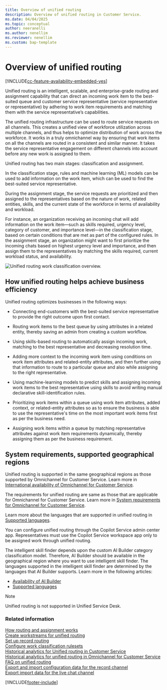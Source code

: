 ```yaml
---
title: Overview of unified routing
description: Overview of unified routing in Customer Service.
ms.date: 04/04/2025
ms.topic: conceptual
author: neeranelli
ms.author: nenellim
ms.reviewer: nenellim
ms.custom: bap-template
---
```


# Overview of unified routing

[!INCLUDE[cc-feature-availability-embedded-yes](../../includes/cc-feature-availability-embedded-yes.md)]

Unified routing is an intelligent, scalable, and enterprise-grade routing and assignment capability that can direct an incoming work item to the best-suited queue and customer service representative (service representative or representative) by adhering to work item requirements and matching them with the service representative’s capabilities.

The unified routing infrastructure can be used to route service requests on all channels. This creates a unified view of workforce utilization across multiple channels, and thus helps to optimize distribution of work across the workforce. It works in a truly omnichannel way by ensuring that work items on all the channels are routed in a consistent and similar manner. It takes the service representative engagement on different channels into account before any new work is assigned to them.

Unified routing has two main stages: classification and assignment.

In the classification stage, rules and machine learning (ML) models can be used to add information on the work item, which can be used to find the best-suited service representative.

During the assignment stage, the service requests are prioritized and then assigned to the representatives based on the nature of work, related entities, skills, and the current state of the workforce in terms of availability and workload.

For instance, an organization receiving an incoming chat will add information on the work item—such as skills required, urgency level, category of customer, and importance level—in the classification stage, based on certain conditions that are met as part of the configured rules. In the assignment stage, an organization might want to first prioritize the incoming chats based on highest urgency level and importance, and then assign them to the representatives by matching the skills required, current workload status, and availability.

![Unified routing work classification overview.](../media/unified-routing-overview.png "Unified routing work classification overview")

## How unified routing helps achieve business efficiency

Unified routing optimizes businesses in the following ways:

- Connecting end-customers with the best-suited service representative to provide the right outcome upon first contact.

- Routing work items to the best queue by using attributes in a related entity, thereby saving an admin from creating a custom workflow.

- Using skills-based routing to automatically assign incoming work, matching to the best representative and decreasing resolution time.

- Adding more context to the incoming work item using conditions on work item attributes and related-entity attributes, and then further using that information to route to a particular queue and also while assigning to the right representative.

- Using machine-learning models to predict skills and assigning incoming work items to the best representative using skills to avoid writing manual declarative skill-identification rules.

- Prioritizing work items within a queue using work item attributes, added context, or related-entity attributes so as to ensure the business is able to use the representative's time on the most important work items first as per the business need.

- Assigning work items within a queue by matching representative attributes against work item requirements dynamically, thereby assigning them as per the business requirement.

## System requirements, supported geographical regions

Unified routing is supported in the same geographical regions as those supported by Omnichannel for Customer Service. Learn more in [International availability of Omnichannel for Customer Service](../implement/international-availability.md).

The requirements for unified routing are same as those that are applicable for Omnichannel for Customer Service. Learn more in [System requirements for Omnichannel for Customer Service](../implement/system-requirements-omnichannel.md).

Learn more about the languages that are supported in unified routing in [Supported languages](../implement/international-availability.md#language-availability).

You can configure unified routing through the Copilot Service admin center app. Representatives must use the Copilot Service workspace app only to be assigned work through unified routing.

The intelligent skill finder depends upon the custom AI Builder category classification model. Therefore, AI Builder should be available in the geographical region where you want to use intelligent skill finder. The languages supported in the intelligent skill finder are determined by the languages that AI Builder supports. Learn more in the following articles:

- [Availability of AI Builder](/ai-builder/availability-region)
- [Supported languages](/ai-builder/before-you-build-text-classification-model#prerequisites)

> [!NOTE]
> Unified routing is not supported in Unified Service Desk.

### Related information

[How routing and assignment works](set-up-routing-process.md)  
[Create workstreams for unified routing](create-workstreams.md)  
[Set up record routing](set-up-record-routing.md)  
[Configure work classification rulesets](configure-work-classification.md)  
[Historical analytics for Unified routing in Customer Service](../use/cs-historical-analytics-unified-routing.md)  
[Historical analytics for unified routing in Omnichannel for Customer Service](../use/oc-historical-analytics-unified-routing.md)  
[FAQ on unified routing](unified-routing-faqs.md)  
[Export and import configuration data for the record channel](../export-import-config-data-for-records.md)  
[Export import data for the live chat channel](../export-import-config-data-for-live-chat.md)  


[!INCLUDE[footer-include](../../includes/footer-banner.md)]
